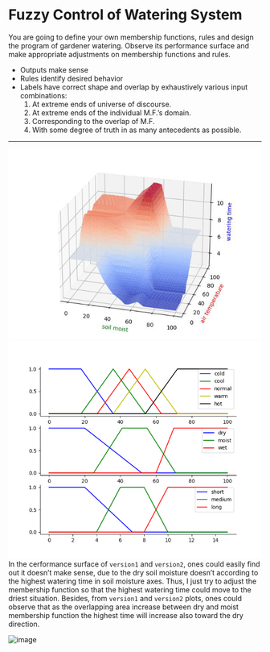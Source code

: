 # Fuzzy Control of Watering System

You are going to define your own membership functions, rules and design the program of gardener watering. Observe its performance surface and make appropriate adjustments on membership functions and rules.

* Outputs make sense
* Rules identify desired behavior
* Labels have correct shape and overlap by exhaustively various input combinations:<br>
    1. At extreme ends of universe of discourse.
    2. At extreme ends of the individual M.F.’s domain.
    3. Corresponding to the overlap of M.F.
    4. With some degree of truth in as many antecedents as possible.

---

![image](./img/v1-1.png)
![image](./img/v1-2.png)
<br>
In the cerformance surface of `version1` and `version2`, ones could easily find out it doesn’t make sense, due to the dry soil moisture doesn’t according to the highest watering time in soil moisture axes. Thus, I just try to adjust the membership function so that the highest watering time could move to the driest situation. Besides, from `version1` and `version2` plots, ones could observe that as the overlapping area increase between dry and moist membership function the highest time will increase also toward the dry direction. 

![image](./img/v1-3.png)
